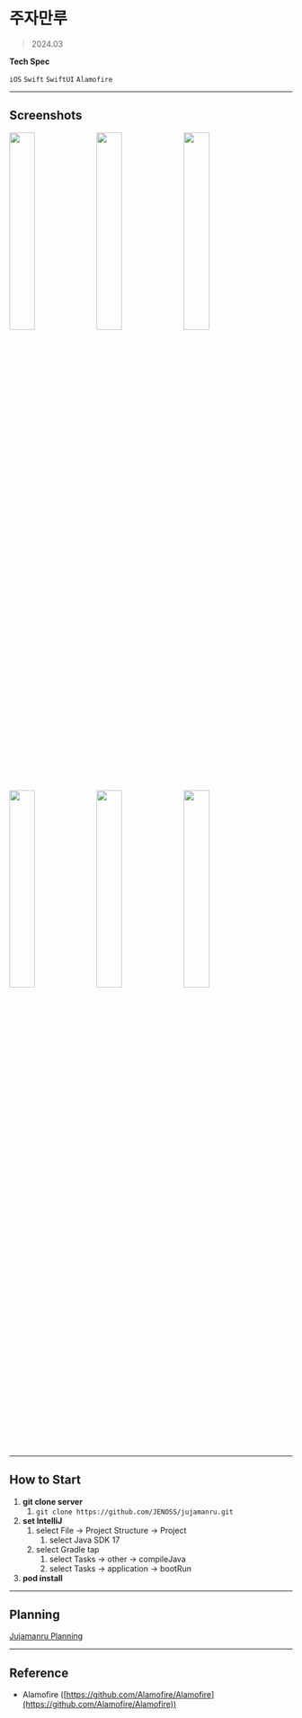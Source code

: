 # 주자만루

> 2024.03
> 

**Tech Spec**

`iOS` `Swift` `SwiftUI` `Alamofire`

---

## Screenshots
<img src="https://github.com/yh97yhyh/weather-app/assets/47898473/e3b64693-f23b-4f98-9a5e-bac22730d3b5" width="30%" height="30%"/>
<img src="https://github.com/yh97yhyh/weather-app/assets/47898473/27207ff9-3a8f-4284-89c3-6ca5116178fc" width="30%" height="30%"/>
<img src="https://github.com/yh97yhyh/weather-app/assets/47898473/5f1ea1fd-3892-4b5f-9546-3ba9df4ef8cb" width="30%" height="30%"/>
<img src="https://github.com/yh97yhyh/weather-app/assets/47898473/65a66974-c96b-49c2-9717-98d4750e0632" width="30%" height="30%"/>
<img src="https://github.com/yh97yhyh/weather-app/assets/47898473/5260e301-6f14-46b4-99da-b891aacad7c8" width="30%" height="30%"/>
<img src="https://github.com/yh97yhyh/weather-app/assets/47898473/856ae407-5c77-45b9-baba-fb82a8443f53" width="30%" height="30%"/>

---

## How to Start
1. **git clone server** 
    1. `git clone https://github.com/JENOSS/jujamanru.git`
2. **set IntelliJ**
    1. select File → Project Structure → Project
        1. select Java SDK 17
    2. select Gradle tap
        1. select Tasks → other → compileJava
        2. select Tasks → application → bootRun
3. **pod install**

---

## Planning

[Jujamanru Planning](https://docs.google.com/presentation/d/1z2i7LD6ECaTbBOmL2rnLFlmrePKS7nn8Bmm0twjr61M/edit?hl=ko#slide=id.p)

---

## Reference

- Alamofire ([https://github.com/Alamofire/Alamofire](https://github.com/Alamofire/Alamofire))
